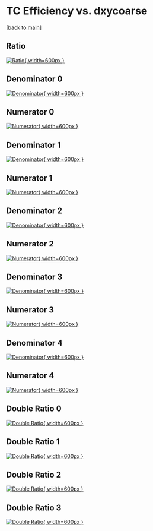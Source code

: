 # TC Efficiency vs. dxycoarse

[[back to main](./)]



## Ratio

[![Ratio](../mtv/var/TC_vtr_321_-1_eff_dxycoarse.png){ width=600px }](../mtv/var/TC_vtr_321_-1_eff_dxycoarse.pdf)

## Denominator 0

[![Denominator](../mtv/den/TC_vtr_321_-1_eff_dxycoarse_den0.png){ width=600px }](../mtv/den/TC_vtr_321_-1_eff_dxycoarse_den0.pdf)

## Numerator 0

[![Numerator](../mtv/num/TC_vtr_321_-1_eff_dxycoarse_num0.png){ width=600px }](../mtv/num/TC_vtr_321_-1_eff_dxycoarse_num0.pdf)

## Denominator 1

[![Denominator](../mtv/den/TC_vtr_321_-1_eff_dxycoarse_den1.png){ width=600px }](../mtv/den/TC_vtr_321_-1_eff_dxycoarse_den1.pdf)

## Numerator 1

[![Numerator](../mtv/num/TC_vtr_321_-1_eff_dxycoarse_num1.png){ width=600px }](../mtv/num/TC_vtr_321_-1_eff_dxycoarse_num1.pdf)

## Denominator 2

[![Denominator](../mtv/den/TC_vtr_321_-1_eff_dxycoarse_den2.png){ width=600px }](../mtv/den/TC_vtr_321_-1_eff_dxycoarse_den2.pdf)

## Numerator 2

[![Numerator](../mtv/num/TC_vtr_321_-1_eff_dxycoarse_num2.png){ width=600px }](../mtv/num/TC_vtr_321_-1_eff_dxycoarse_num2.pdf)

## Denominator 3

[![Denominator](../mtv/den/TC_vtr_321_-1_eff_dxycoarse_den3.png){ width=600px }](../mtv/den/TC_vtr_321_-1_eff_dxycoarse_den3.pdf)

## Numerator 3

[![Numerator](../mtv/num/TC_vtr_321_-1_eff_dxycoarse_num3.png){ width=600px }](../mtv/num/TC_vtr_321_-1_eff_dxycoarse_num3.pdf)

## Denominator 4

[![Denominator](../mtv/den/TC_vtr_321_-1_eff_dxycoarse_den4.png){ width=600px }](../mtv/den/TC_vtr_321_-1_eff_dxycoarse_den4.pdf)

## Numerator 4

[![Numerator](../mtv/num/TC_vtr_321_-1_eff_dxycoarse_num4.png){ width=600px }](../mtv/num/TC_vtr_321_-1_eff_dxycoarse_num4.pdf)

## Double Ratio 0

[![Double Ratio](../mtv/ratio/TC_vtr_321_-1_eff_dxycoarse_ratio0.png){ width=600px }](../mtv/ratio/TC_vtr_321_-1_eff_dxycoarse_ratio0.pdf)

## Double Ratio 1

[![Double Ratio](../mtv/ratio/TC_vtr_321_-1_eff_dxycoarse_ratio1.png){ width=600px }](../mtv/ratio/TC_vtr_321_-1_eff_dxycoarse_ratio1.pdf)

## Double Ratio 2

[![Double Ratio](../mtv/ratio/TC_vtr_321_-1_eff_dxycoarse_ratio2.png){ width=600px }](../mtv/ratio/TC_vtr_321_-1_eff_dxycoarse_ratio2.pdf)

## Double Ratio 3

[![Double Ratio](../mtv/ratio/TC_vtr_321_-1_eff_dxycoarse_ratio3.png){ width=600px }](../mtv/ratio/TC_vtr_321_-1_eff_dxycoarse_ratio3.pdf)

